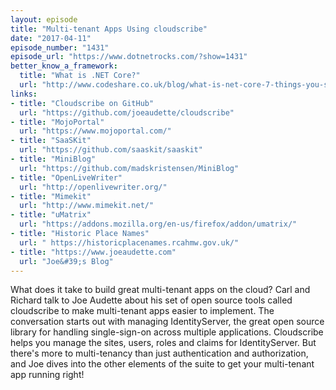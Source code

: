 ```yaml
---
layout: episode
title: "Multi-tenant Apps Using cloudscribe"
date: "2017-04-11"
episode_number: "1431"
episode_url: "https://www.dotnetrocks.com/?show=1431"
better_know_a_framework:
  title: "What is .NET Core?"
  url: "http://www.codeshare.co.uk/blog/what-is-net-core-7-things-you-should-know/"
links:
- title: "Cloudscribe on GitHub"
  url: "https://github.com/joeaudette/cloudscribe"
- title: "MojoPortal"
  url: "https://www.mojoportal.com/"
- title: "SaaSKit"
  url: "https://github.com/saaskit/saaskit"
- title: "MiniBlog"
  url: "https://github.com/madskristensen/MiniBlog"
- title: "OpenLiveWriter"
  url: "http://openlivewriter.org/"
- title: "Mimekit"
  url: "http://www.mimekit.net/"
- title: "uMatrix"
  url: "https://addons.mozilla.org/en-us/firefox/addon/umatrix/"
- title: "Historic Place Names"
  url: " https://historicplacenames.rcahmw.gov.uk/"
- title: "https://www.joeaudette.com"
  url: "Joe&#39;s Blog"
---
```


What does it take to build great multi-tenant apps on the cloud? Carl and Richard talk to Joe Audette about his set of open source tools called cloudscribe to make multi-tenant apps easier to implement. The conversation starts out with managing IdentityServer, the great open source library for handling single-sign-on across multiple applications. Cloudscribe helps you manage the sites, users, roles and claims for IdentityServer. But there's more to multi-tenancy than just authentication and authorization, and Joe dives into the other elements of the suite to get your multi-tenant app running right!
